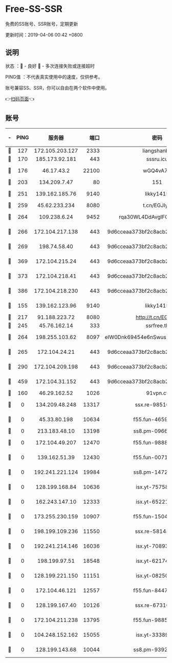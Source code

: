 # Free-SS-SSR

免费的SS账号、SSR账号，定期更新

更新时间：2019-04-06 00:42 +0800

## 说明

状态     ：🙂 - 良好 🙁 - 多次连接失败或连接超时

PING值   ：不代表真实使用中的速度，仅供参考。

账号兼容SS、SSR，你可以自由在两个软件中使用。

👉[扫码页面](https://liesauer.github.io/Free-SS-SSR/)👈

## 账号

|-|PING|服务器|端口|密码|加密方式|区域|
|:----:|:----:|:-----:|-----:|:----:|:----:|:----:|
|🙂|127|172.105.203.127|2333|liangshanbo|chacha20|JP|
|🙂|170|185.173.92.181|443|sssru.icu|rc4-md5|RU|
|🙂|176|46.17.43.2|22100|wGQ4vA7D|aes-256-gcm|RU|
|🙂|203|134.209.7.47|80|151|chacha20|US|
|🙂|251|139.162.185.76|9140|likky1415|aes-256-cfb|DE|
|🙂|259|45.62.233.234|8080|t.cn/EGJIyrl|rc4-md5|CA|
|🙂|264|109.238.6.24|9452|rqa30WL4DdAvgIFG6Fs3znzTa|aes-256-cfb|FR|
|🙂|266|172.104.217.138|443|9d6cceaa373bf2c8acb22e60b6a58be6|aes-256-cfb|US|
|🙂|269|198.74.58.40|443|9d6cceaa373bf2c8acb22e60b6a58be6|aes-256-cfb|US|
|🙂|369|172.104.215.24|443|9d6cceaa373bf2c8acb22e60b6a58be6|aes-256-cfb|US|
|🙂|373|172.104.218.41|443|9d6cceaa373bf2c8acb22e60b6a58be6|aes-256-cfb|US|
|🙂|386|172.104.218.230|443|9d6cceaa373bf2c8acb22e60b6a58be6|aes-256-cfb|US|
|🙂|155|139.162.123.96|9140|likky1415|aes-256-cfb|JP|
|🙂|217|91.188.223.72|8080|http://t.cn/EGJIyrl|rc4-md5|RU|
|🙂|245|45.76.162.14|333|ssrfree.tk|rc4|SG|
|🙂|264|198.255.103.62|8097|eIW0Dnk69454e6nSwuspv9DmS201tQ0D|aes-256-cfb|US|
|🙂|265|172.104.24.21|443|9d6cceaa373bf2c8acb22e60b6a58be6|aes-256-cfb|US|
|🙂|290|172.104.209.198|443|9d6cceaa373bf2c8acb22e60b6a58be6|aes-256-cfb|US|
|🙂|459|172.104.31.152|443|9d6cceaa373bf2c8acb22e60b6a58be6|aes-256-cfb|US|
|🙁|160|46.29.162.52|1026|91vpn.cf|rc4-md5|RU|
|🙁|0|134.209.48.248|13317|ssx.re-98510998|aes-256-cfb|US|
|🙁|0|45.33.80.198|10634|f55.fun-46596927|aes-256-cfb|US|
|🙁|0|213.183.48.10|13198|ss8.pm-09661555|rc4-md5|RU|
|🙁|0|172.104.49.207|12470|f55.fun-98888236|aes-256-cfb|SG|
|🙁|0|139.162.51.39|12430|f55.fun-00710009|aes-256-cfb|SG|
|🙁|0|192.241.221.124|19984|ss8.pm-14722221|aes-256-cfb|US|
|🙁|0|128.199.168.84|10636|isx.yt-75758987|aes-256-cfb|SG|
|🙁|0|162.243.147.10|12333|isx.yt-65221310|aes-256-cfb|US|
|🙁|0|173.255.230.159|10907|f55.fun-15045227|aes-256-cfb|US|
|🙁|0|198.199.109.236|11550|ssx.re-58148686|aes-256-cfb|US|
|🙁|0|192.241.214.146|16036|isx.yt-70893700|aes-256-cfb|US|
|🙁|0|198.199.97.51|18548|isx.yt-62174494|aes-256-cfb|US|
|🙁|0|128.199.221.150|11151|isx.yt-08250100|aes-256-cfb|SG|
|🙁|0|172.104.46.121|12557|f55.fun-84475038|aes-256-cfb|SG|
|🙁|0|128.199.167.40|10126|ssx.re-67316869|aes-256-cfb|SG|
|🙁|0|172.104.211.238|13795|f55.fun-98857408|aes-256-cfb|US|
|🙁|0|104.248.152.162|15055|isx.yt-33389833|aes-256-cfb|SG|
|🙁|0|128.199.143.68|10044|ss8.pm-93920348|aes-256-cfb|SG|
